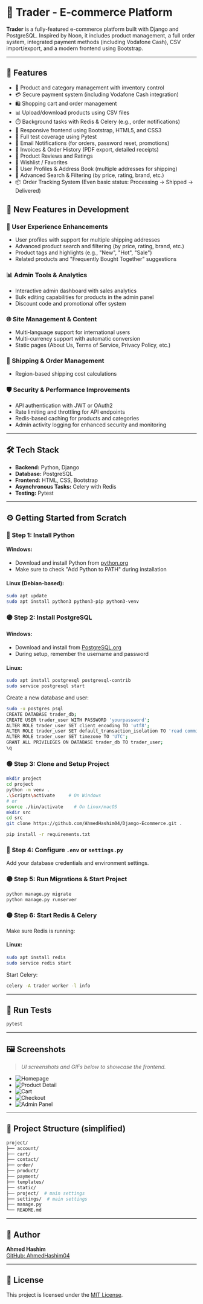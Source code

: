 
# 🛒 Trader - E-commerce Platform

**Trader** is a fully-featured e-commerce platform built with Django and PostgreSQL. Inspired by Noon, it includes product management, a full order system, integrated payment methods (including Vodafone Cash), CSV import/export, and a modern frontend using Bootstrap.

---

## 🚀 Features

- 🧾 Product and category management with inventory control
- 💳 Secure payment system (including Vodafone Cash integration)
- 🛍️ Shopping cart and order management
- 📊 Upload/download products using CSV files
- ⏱️ Background tasks with Redis & Celery (e.g., order notifications)
- 🎨 Responsive frontend using Bootstrap, HTML5, and CSS3
- 🧪 Full test coverage using Pytest
- 💌 Email Notifications (for orders, password reset, promotions)
- 🧾 Invoices & Order History (PDF export, detailed receipts)
- 💬 Product Reviews and Ratings
- 💚 Wishlist / Favorites
- 👥 User Profiles & Address Book (multiple addresses for shipping)
- 🔎 Advanced Search & Filtering (by price, rating, brand, etc.)
- 📦 Order Tracking System (Even basic status: Processing → Shipped → Delivered)

## 🚧 New Features in Development

### 👥 User Experience Enhancements
- User profiles with support for multiple shipping addresses  
- Advanced product search and filtering (by price, rating, brand, etc.)  
- Product tags and highlights (e.g., "New", "Hot", "Sale")  
- Related products and "Frequently Bought Together" suggestions  

### 📊 Admin Tools & Analytics
- Interactive admin dashboard with sales analytics  
- Bulk editing capabilities for products in the admin panel  
- Discount code and promotional offer system  

### 🌐 Site Management & Content
- Multi-language support for international users  
- Multi-currency support with automatic conversion  
- Static pages (About Us, Terms of Service, Privacy Policy, etc.)

### 🚚 Shipping & Order Management
- Region-based shipping cost calculations
  
### 🛡️ Security & Performance Improvements
- API authentication with JWT or OAuth2  
- Rate limiting and throttling for API endpoints  
- Redis-based caching for products and categories  
- Admin activity logging for enhanced security and monitoring  

---

## 🛠️ Tech Stack

- **Backend:** Python, Django
- **Database:** PostgreSQL
- **Frontend:** HTML, CSS, Bootstrap
- **Asynchronous Tasks:** Celery with Redis
- **Testing:** Pytest

---

## ⚙️ Getting Started from Scratch

### 🔵 Step 1: Install Python

#### Windows:
- Download and install Python from [python.org](https://www.python.org/downloads/)
- Make sure to check "Add Python to PATH" during installation

#### Linux (Debian-based):
```bash
sudo apt update
sudo apt install python3 python3-pip python3-venv
```

### 🟣 Step 2: Install PostgreSQL

#### Windows:
- Download and install from [PostgreSQL.org](https://www.postgresql.org/download/windows/)
- During setup, remember the username and password

#### Linux:
```bash
sudo apt install postgresql postgresql-contrib
sudo service postgresql start
```

Create a new database and user:
```bash
sudo -u postgres psql
CREATE DATABASE trader_db;
CREATE USER trader_user WITH PASSWORD 'yourpassword';
ALTER ROLE trader_user SET client_encoding TO 'utf8';
ALTER ROLE trader_user SET default_transaction_isolation TO 'read committed';
ALTER ROLE trader_user SET timezone TO 'UTC';
GRANT ALL PRIVILEGES ON DATABASE trader_db TO trader_user;
\q
```

### 🟢 Step 3: Clone and Setup Project

```bash
mkdir project
cd project
python -m venv .
.\Scripts\activate     # On Windows
# or
source ./bin/activate    # On Linux/macOS
mkdir src
cd src
git clone https://github.com/AhmedHashim04/Django-Ecommerce.git .

pip install -r requirements.txt
```

### 🔵 Step 4: Configure `.env` or `settings.py`
Add your database credentials and environment settings.

### 🟣 Step 5: Run Migrations & Start Project

```bash
python manage.py migrate
python manage.py runserver
```

### 🟡 Step 6: Start Redis & Celery

Make sure Redis is running:

#### Linux:
```bash
sudo apt install redis
sudo service redis start
```

Start Celery:
```bash
celery -A trader worker -l info
```

---

## 🧪 Run Tests

```bash
pytest
```

---

## 🖼️ Screenshots

> _UI screenshots and GIFs below to showcase the frontend._

- ![Homepage](screenshots/homepage.png)
- ![Product Detail](screenshots/product-detail.png)
- ![Cart](screenshots/cart.png)
- ![Checkout](screenshots/checkout.png)
- ![Admin Panel](screenshots/admin.png)

---

## 📁 Project Structure (simplified)

```bash
project/
├── account/
├── cart/
├── contact/
├── order/
├── product/
├── payment/
├── templates/
├── static/
├── project/  # main settings
├── settings/  # main settings
├── manage.py
└── README.md
```

---

## 👤 Author

**Ahmed Hashim**  
[GitHub: AhmedHashim04](https://github.com/AhmedHashim04)

---

## 📄 License

This project is licensed under the [MIT License](LICENSE).

